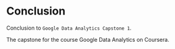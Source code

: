 # Conclusion

Conclusion to `Google Data Analytics Capstone 1`.

The capstone for the course Google Data Analytics on Coursera.
